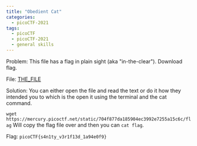 ```yaml
---
title: "Obedient Cat"
categories:
  - picoCTF-2021
tags:
  - picoCTF
  - picoCTF-2021
  - general skills
---
```


Problem: This file has a flag in plain sight (aka "in-the-clear"). Download flag.

File: [THE_FILE](https://github.com/Yorzaren/ctf/raw/master/picoCTF-2021/problem-files/obedient-cat "Download file")

Solution: You can either open the file and read the text or do it how they intended you to which is the open it using the terminal and the cat command.

```wget https://mercury.picoctf.net/static/704f877da185904ec3992e7255a15c6c/flag``` Will copy the flag file over and then you can ```cat flag```.

Flag: ```picoCTF{s4n1ty_v3r1f13d_1a94e0f9}```